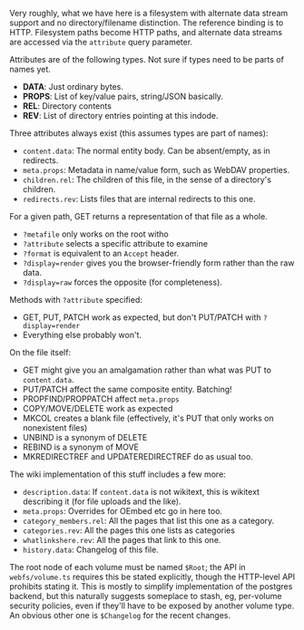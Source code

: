 Very roughly, what we have here is a filesystem with alternate data stream support and no
directory/filename distinction. The reference binding is to HTTP. Filesystem paths become
HTTP paths, and alternate data streams are accessed via the `attribute` query parameter.

Attributes are of the following types. Not sure if types need to be parts of names yet.
* **DATA**: Just ordinary bytes.
* **PROPS**: List of key/value pairs, string/JSON basically.
* **REL**: Directory contents
* **REV**: List of directory entries pointing at this indode.

Three attributes always exist (this assumes types are part of names):
* `content.data`: The normal entity body. Can be absent/empty, as in redirects.
* `meta.props`: Metadata in name/value form, such as WebDAV properties.
* `children.rel`: The children of this file, in the sense of a directory's children.
* `redirects.rev`: Lists files that are internal redirects to this one.

For a given path, GET returns a representation of that file as a whole.
* `?metafile` only works on the root witho
* `?attribute` selects a specific attribute to examine
* `?format` is equivalent to an `Accept` header.
* `?display=render` gives you the browser-friendly form rather than the raw data.
* `?display=raw` forces the opposite (for completeness).

Methods with `?attribute` specified:
* GET, PUT, PATCH work as expected, but don't PUT/PATCH with `?display=render`
* Everything else probably won't.

On the file itself:
* GET might give you an amalgamation rather than what was PUT to `content.data`.
* PUT/PATCH affect the same composite entity. Batching!
* PROPFIND/PROPPATCH affect `meta.props`
* COPY/MOVE/DELETE work as expected
* MKCOL creates a blank file (effectively, it's PUT that only works on nonexistent files)
* UNBIND is a synonym of DELETE
* REBIND is a synonym of MOVE
* MKREDIRECTREF and UPDATEREDIRECTREF do as usual too.

The wiki implementation of this stuff includes a few more:
* `description.data`: If `content.data` is not wikitext, this is wikitext describing it (for file uploads and the like).
* `meta.props`: Overrides for OEmbed etc go in here too.
* `category_members.rel`: All the pages that list this one as a category.
* `categories.rev`: All the pages this one lists as categories
* `whatlinkshere.rev`: All the pages that link to this one.
* `history.data`: Changelog of this file.

The root node of each volume must be named `$Root`; the API in `webfs/volume.ts` requires
this be stated explicitly, though the HTTP-level API prohibits stating it. This is mostly
to simplify implementation of the postgres backend, but this naturally suggests someplace
to stash, eg, per-volume security policies, even if they'll have to be exposed by another
volume type. An obvious other one is `$Changelog` for the recent changes.